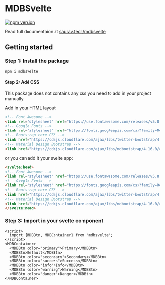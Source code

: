 # MDBSvelte
[![npm version](https://badge.fury.io/js/mdbsvelte.svg)](https://badge.fury.io/js/mdbsvelte)

Read full documentaion at [saurav.tech/mdbsvelte](https://saurav.tech/mdbsvelte/)
## Getting started
### Step 1: Install the package
```bash
npm i mdbsvelte
```
#### Step 2: Add CSS
This package does not contains any css you need to add in your project manually 

Add in your HTML layout:
```html
<!-- Font Awesome -->
<link rel="stylesheet" href="https://use.fontawesome.com/releases/v5.8.2/css/all.css">
<!-- Google Fonts -->
<link rel="stylesheet" href="https://fonts.googleapis.com/css?family=Roboto:300,400,500,700&display=swap">
<!-- Bootstrap core CSS -->
<link href="https://cdnjs.cloudflare.com/ajax/libs/twitter-bootstrap/4.4.1/css/bootstrap.min.css" rel="stylesheet">
<!-- Material Design Bootstrap -->
<link href="https://cdnjs.cloudflare.com/ajax/libs/mdbootstrap/4.16.0/css/mdb.min.css" rel="stylesheet">
```
or you can add it your svelte app:
```html
<svelte:head>
<!-- Font Awesome -->
<link rel="stylesheet" href="https://use.fontawesome.com/releases/v5.8.2/css/all.css">
<!-- Google Fonts -->
<link rel="stylesheet" href="https://fonts.googleapis.com/css?family=Roboto:300,400,500,700&display=swap">
<!-- Bootstrap core CSS -->
<link href="https://cdnjs.cloudflare.com/ajax/libs/twitter-bootstrap/4.4.1/css/bootstrap.min.css" rel="stylesheet">
<!-- Material Design Bootstrap -->
<link href="https://cdnjs.cloudflare.com/ajax/libs/mdbootstrap/4.16.0/css/mdb.min.css" rel="stylesheet">
</svelte:head>
```

### Step 3: Import in your svelte component
```svelte
<script>
  import {MDBBtn, MDBContainer} from "mdbsvelte";
</script>
<MDBContainer>
  <MDBBtn color="primary">Primary</MDBBtn>
  <MDBBtn>Default</MDBBtn>
  <MDBBtn color="secondary">Secondary</MDBBtn>
  <MDBBtn color="success">Success</MDBBtn>
  <MDBBtn color="info">Info</MDBBtn>
  <MDBBtn color="warning">Warning</MDBBtn>
  <MDBBtn color="danger">Danger</MDBBtn>
</MDBContainer>
```
